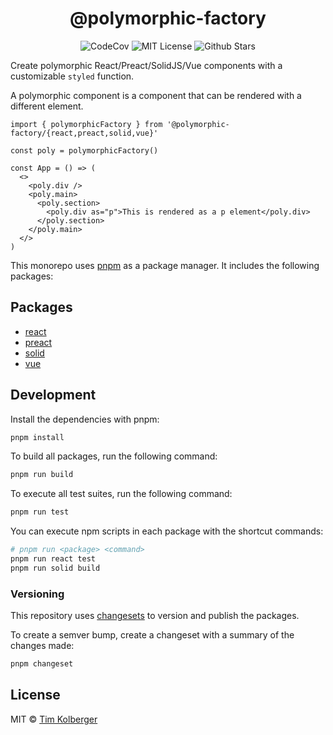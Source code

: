 <h1 align="center">@polymorphic-factory</h1>

<p align="center">
  <img alt="CodeCov" src="https://codecov.io/gh/chakra-ui/polymorphic/branch/main/graph/badge.svg?token=GISB4HXIK7"/>
  <img alt="MIT License" src="https://img.shields.io/github/license/chakra-ui/polymorphic"/>
  <img alt="Github Stars" src="https://badgen.net/github/stars/chakra-ui/polymorphic" />
</p>

Create polymorphic React/Preact/SolidJS/Vue components with a customizable `styled` function.

A polymorphic component is a component that can be rendered with a different element.

```tsx
import { polymorphicFactory } from '@polymorphic-factory/{react,preact,solid,vue}'

const poly = polymorphicFactory()

const App = () => (
  <>
    <poly.div />
    <poly.main>
      <poly.section>
        <poly.div as="p">This is rendered as a p element</poly.div>
      </poly.section>
    </poly.main>
  </>
)
```

This monorepo uses [pnpm](https://pnpm.io) as a package manager. It includes the following packages:

## Packages

- [react](./packages/react/README.md)
- [preact](./packages/preact/README.md)
- [solid](./packages/solid/README.md)
- [vue](./packages/vue/README.md)

## Development

Install the dependencies with pnpm:

```sh
pnpm install
```

To build all packages, run the following command:

```sh
pnpm run build
```

To execute all test suites, run the following command:

```sh
pnpm run test
```

You can execute npm scripts in each package with the shortcut commands:

```sh
# pnpm run <package> <command>
pnpm run react test
pnpm run solid build
```

### Versioning

This repository uses [changesets](https://github.com/changesets/changesets) to version and publish
the packages.

To create a semver bump, create a changeset with a summary of the changes made:

```sh
pnpm changeset
```

## License

MIT © [Tim Kolberger](https://github.com/timkolberger)
